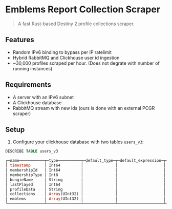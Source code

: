 # Emblems Report Collection Scraper
> A fast Rust-based Destiny 2 profile collections scraper.

## Features
 - Random IPv6 binding to bypass per IP ratelimit
 - Hybrid RabbitMQ and Clickhouse user id ingestion
 - ~30,000 profiles scraped per hour. (Does not degrate with number of running instances)

## Requirements
 - A server with an IPv6 subnet
 - A Clickhouse database
 - RabbitMQ stream with new ids (ours is done with an external PCGR scraper)

## Setup
1. Configure your clickhouse database with two tables
``users_v3``:
```sql
DESCRIBE TABLE users_v3

┌─name───────────┬─type──────────┬─default_type─┬─default_expression─┬─comment─┬─codec_expression─┬─ttl_expression─┐
│ timestamp      │ Int64         │              │                    │         │                  │                │
│ membershipId   │ Int64         │              │                    │         │                  │                │
│ membershipType │ Int8          │              │                    │         │                  │                │
│ bungieName     │ String        │              │                    │         │                  │                │
│ lastPlayed     │ Int64         │              │                    │         │                  │                │
│ profileData    │ String        │              │                    │         │                  │                │
│ collections    │ Array(UInt32) │              │                    │         │                  │                │
│ emblems        │ Array(UInt32) │              │                    │         │                  │                │
└────────────────┴───────────────┴──────────────┴────────────────────┴─────────┴──────────────────┴────────────────┘
```